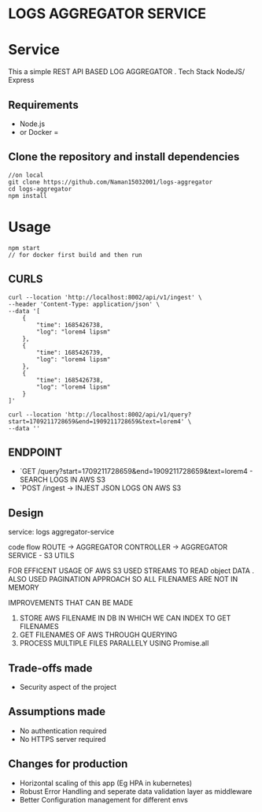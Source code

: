 # LOGS AGGREGATOR SERVICE

# Service
This a simple REST API BASED LOG AGGREGATOR . Tech Stack NodeJS/ Express

## Requirements

- Node.js
-  or Docker =

## Clone the repository and install dependencies

```
//on local
git clone https://github.com/Naman15032001/logs-aggregator
cd logs-aggregator
npm install
```


# Usage

```
npm start
// for docker first build and then run
```



## CURLS

```
curl --location 'http://localhost:8002/api/v1/ingest' \
--header 'Content-Type: application/json' \
--data '[
    {
        "time": 1685426738,
        "log": "lorem4 lipsm"
    },
    {
        "time": 1685426739,
        "log": "lorem4 lipsm"
    },
    {
        "time": 1685426738,
        "log": "lorem4 lipsm"
    }
]'
```

```
curl --location 'http://localhost:8002/api/v1/query?start=1709211728659&end=1909211728659&text=lorem4' \
--data ''
```

## ENDPOINT 

- `GET /query?start=1709211728659&end=1909211728659&text=lorem4 - SEARCH LOGS IN AWS S3
- `POST /ingest -> INJEST JSON LOGS ON AWS S3
  

## Design
service: logs aggregator-service

code flow
ROUTE -> AGGREGATOR CONTROLLER -> AGGREGATOR SERVICE - S3 UTILS

FOR EFFICENT USAGE OF AWS S3 USED STREAMS TO READ object DATA . 
ALSO USED PAGINATION APPROACH SO ALL FILENAMES ARE NOT IN MEMORY

IMPROVEMENTS THAT CAN BE MADE

1) STORE AWS FILENAME IN DB IN WHICH WE CAN INDEX TO GET FILENAMES 
2) GET FILENAMES OF AWS THROUGH QUERYING
3) PROCESS MULTIPLE FILES PARALLELY USING Promise.all

## Trade-offs made
  - Security aspect of the project 

## Assumptions made
  - No authentication required
  - No HTTPS server required

## Changes for production
  - Horizontal scaling of this app (Eg HPA in kubernetes)
  - Robust Error Handling and seperate data validation layer as 
    middleware
  - Better Configuration management for different envs 
    
